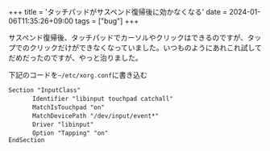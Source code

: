 +++
title = 'タッチパッドがサスペンド復帰後に効かなくなる'
date = 2024-01-06T11:35:26+09:00
tags = ["bug"]
+++

サスペンド復帰後、タッチパッドでカーソルやクリックはできるのですが、タップでのクリックだけができなくなっていました。いつものようにあれこれ試してだめだったのですが、やっと治りました。

下記のコードを`~/etc/xorg.conf`に書き込む

```
Section "InputClass"
　　　　Identifier "libinput touchpad catchall"
　　　　MatchIsTouchpad "on"
　　　　MatchDevicePath "/dev/input/event*"
　　　　Driver "libinput"
　　　　Option "Tapping" "on"
EndSection
```

